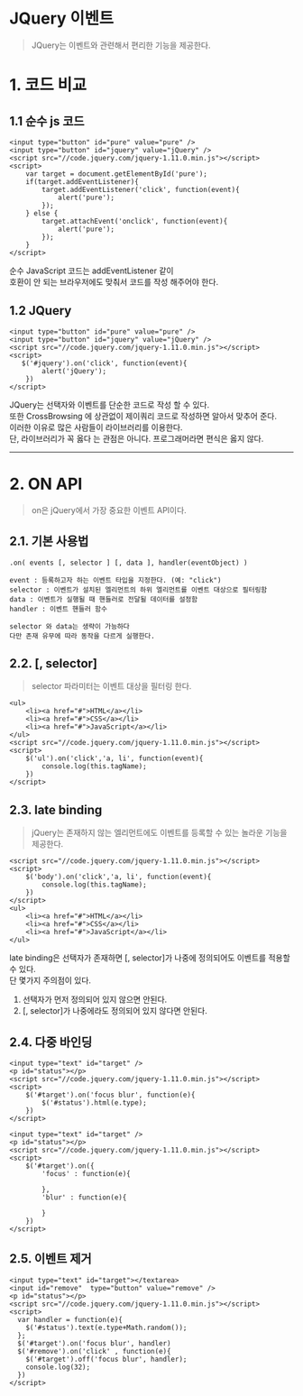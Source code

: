 JQuery 이벤트 
=======================
> JQuery는 이벤트와 관련해서 편리한 기능을 제공한다.

# 1. 코드 비교
## 1.1 순수 js 코드
```
<input type="button" id="pure" value="pure" />
<input type="button" id="jquery" value="jQuery" />
<script src="//code.jquery.com/jquery-1.11.0.min.js"></script>
<script>
    var target = document.getElementById('pure');
    if(target.addEventListener){
        target.addEventListener('click', function(event){
            alert('pure');
        });
    } else {
        target.attachEvent('onclick', function(event){
            alert('pure');
        });
    }
</script>
```
순수 JavaScript 코드는 addEventListener 같이  
호환이 안 되는 브라우저에도 맞춰서 코드를 작성 해주어야 한다.  
## 1.2 JQuery
```
<input type="button" id="pure" value="pure" />
<input type="button" id="jquery" value="jQuery" />
<script src="//code.jquery.com/jquery-1.11.0.min.js"></script>
<script>
   $('#jquery').on('click', function(event){
        alert('jQuery');
    })
</script>
```
JQuery는 선택자와 이벤트를 단순한 코드로 작성 할 수 있다.  
또한 CrossBrowsing 에 상관없이 제이쿼리 코드로 작성하면 알아서 맞추어 준다.  
이러한 이유로 많은 사람들이 라이브러리를 이용한다.  
단, 라이브러리가 꼭 옳다 는 관점은 아니다. 프로그래머라면 편식은 옳지 않다.  

***
# 2. ON API
> on은 jQuery에서 가장 중요한 이벤트 API이다.
## 2.1. 기본 사용법
```
.on( events [, selector ] [, data ], handler(eventObject) )

event : 등록하고자 하는 이벤트 타입을 지정한다. (예: "click")
selector : 이벤트가 설치된 엘리먼트의 하위 엘리먼트를 이벤트 대상으로 필터링함
data : 이벤트가 실행될 때 핸들러로 전달될 데이터를 설정함
handler : 이벤트 핸들러 함수

selector 와 data는 생략이 가능하다
다만 존재 유무에 따라 동작을 다르게 실행한다.
```   
## 2.2. [, selector]
> selector 파라미터는 이벤트 대상을 필터링 한다.
```
<ul>
    <li><a href="#">HTML</a></li>
    <li><a href="#">CSS</a></li>
    <li><a href="#">JavaScript</a></li>
</ul>
<script src="//code.jquery.com/jquery-1.11.0.min.js"></script>
<script>
    $('ul').on('click','a, li', function(event){
        console.log(this.tagName);
    })
</script>
```
## 2.3. late binding
> jQuery는 존재하지 않는 엘리먼트에도 이벤트를 등록할 수 있는 놀라운 기능을 제공한다.
```
<script src="//code.jquery.com/jquery-1.11.0.min.js"></script>
<script>
    $('body').on('click','a, li', function(event){
        console.log(this.tagName);
    })
</script>
<ul>
    <li><a href="#">HTML</a></li>
    <li><a href="#">CSS</a></li>
    <li><a href="#">JavaScript</a></li>
</ul>
```
late binding은 선택자가 존재하면 [, selector]가 나중에 정의되어도 이벤트를 적용할 수 있다.  
단 몇가지 주의점이 있다.  
1. 선택자가 먼저 정의되어 있지 않으면 안된다.  
2. [, selector]가 나중에라도 정의되어 있지 않다면 안된다.  
## 2.4. 다중 바인딩
```
<input type="text" id="target" />
<p id="status"></p>
<script src="//code.jquery.com/jquery-1.11.0.min.js"></script>
<script>
    $('#target').on('focus blur', function(e){
        $('#status').html(e.type);
    })
</script>
```

```
<input type="text" id="target" />
<p id="status"></p>
<script src="//code.jquery.com/jquery-1.11.0.min.js"></script>
<script>
    $('#target').on({
        'focus' : function(e){
 
        }, 
        'blur' : function(e){
             
        }
    })
</script>
```
## 2.5. 이벤트 제거
```
<input type="text" id="target"></textarea>
<input id="remove"  type="button" value="remove" />
<p id="status"></p>
<script src="//code.jquery.com/jquery-1.11.0.min.js"></script>
<script>
  var handler = function(e){
    $('#status').text(e.type+Math.random());
  };
  $('#target').on('focus blur', handler)
  $('#remove').on('click' , function(e){
    $('#target').off('focus blur', handler);
    console.log(32);
  })
</script>
```
